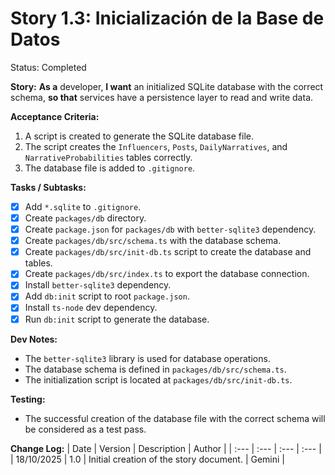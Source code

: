 # Story 1.3: Inicialización de la Base de Datos

Status: Completed

**Story:**
**As a** developer,
**I want** an initialized SQLite database with the correct schema,
**so that** services have a persistence layer to read and write data.

**Acceptance Criteria:**
1. A script is created to generate the SQLite database file.
2. The script creates the `Influencers`, `Posts`, `DailyNarratives`, and `NarrativeProbabilities` tables correctly.
3. The database file is added to `.gitignore`.

**Tasks / Subtasks:**
- [X] Add `*.sqlite` to `.gitignore`.
- [X] Create `packages/db` directory.
- [X] Create `package.json` for `packages/db` with `better-sqlite3` dependency.
- [X] Create `packages/db/src/schema.ts` with the database schema.
- [X] Create `packages/db/src/init-db.ts` script to create the database and tables.
- [X] Create `packages/db/src/index.ts` to export the database connection.
- [X] Install `better-sqlite3` dependency.
- [X] Add `db:init` script to root `package.json`.
- [X] Install `ts-node` dev dependency.
- [X] Run `db:init` script to generate the database.

**Dev Notes:**
- The `better-sqlite3` library is used for database operations.
- The database schema is defined in `packages/db/src/schema.ts`.
- The initialization script is located at `packages/db/src/init-db.ts`.

**Testing:**
- The successful creation of the database file with the correct schema will be considered as a test pass.

**Change Log:**
| Date | Version | Description | Author |
| :--- | :--- | :--- | :--- |
| 18/10/2025 | 1.0 | Initial creation of the story document. | Gemini |
